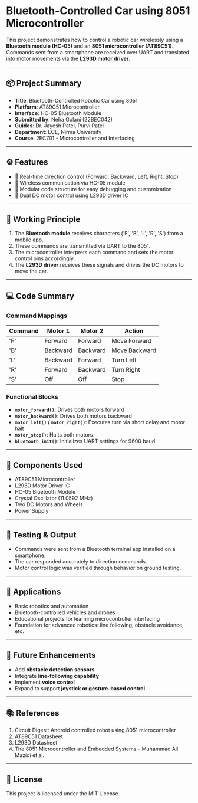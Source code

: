 # Bluetooth-Controlled Car using 8051 Microcontroller

This project demonstrates how to control a robotic car wirelessly using a **Bluetooth module (HC-05)** and an **8051 microcontroller (AT89C51)**. Commands sent from a smartphone are received over UART and translated into motor movements via the **L293D motor driver**.

---

## 📦 Project Summary

- **Title**: Bluetooth-Controlled Robotic Car using 8051
- **Platform**: AT89C51 Microcontroller
- **Interface**: HC-05 Bluetooth Module
- **Submitted by**: Neha Golani (22BEC042)
- **Guides**: Dr. Jayesh Patel, Purvi Patel
- **Department**: ECE, Nirma University
- **Course**: 2EC701 - Microcontroller and Interfacing

---

## ⚙️ Features

- 🔄 Real-time direction control (Forward, Backward, Left, Right, Stop)
- 📶 Wireless communication via HC-05 module
- 🔧 Modular code structure for easy debugging and customization
- 🚗 Dual DC motor control using L293D driver IC

---

## 🧠 Working Principle

1. The **Bluetooth module** receives characters ('F', 'B', 'L', 'R', 'S') from a mobile app.
2. These commands are transmitted via UART to the 8051.
3. The microcontroller interprets each command and sets the motor control pins accordingly.
4. The **L293D driver** receives these signals and drives the DC motors to move the car.

---

## 💻 Code Summary

### Command Mappings

| Command | Motor 1  | Motor 2  | Action         |
|---------|----------|----------|----------------|
| 'F'     | Forward  | Forward  | Move Forward   |
| 'B'     | Backward | Backward | Move Backward  |
| 'L'     | Backward | Forward  | Turn Left      |
| 'R'     | Forward  | Backward | Turn Right     |
| 'S'     | Off      | Off      | Stop           |

### Functional Blocks

- **`motor_forward()`**: Drives both motors forward
- **`motor_backward()`**: Drives both motors backward
- **`motor_left()` / `motor_right()`**: Executes turn via short delay and motor halt
- **`motor_stop()`**: Halts both motors
- **`bluetooth_init()`**: Initializes UART settings for 9600 baud

---

## 🔩 Components Used

- AT89C51 Microcontroller
- L293D Motor Driver IC
- HC-05 Bluetooth Module
- Crystal Oscillator (11.0592 MHz)
- Two DC Motors and Wheels
- Power Supply

---

## 🧪 Testing & Output

- Commands were sent from a Bluetooth terminal app installed on a smartphone.
- The car responded accurately to direction commands.
- Motor control logic was verified through behavior on ground testing.

---

## 🧾 Applications

- Basic robotics and automation
- Bluetooth-controlled vehicles and drones
- Educational projects for learning microcontroller interfacing
- Foundation for advanced robotics: line following, obstacle avoidance, etc.

---

## 🔮 Future Enhancements

- Add **obstacle detection sensors**
- Integrate **line-following capability**
- Implement **voice control**
- Expand to support **joystick or gesture-based control**

---

## 📚 References

1. Circuit Digest: Android controlled robot using 8051 microcontroller  
2. AT89C51 Datasheet  
3. L293D Datasheet  
4. The 8051 Microcontroller and Embedded Systems – Muhammad Ali Mazidi et al.

---

## 📄 License

This project is licensed under the MIT License.

